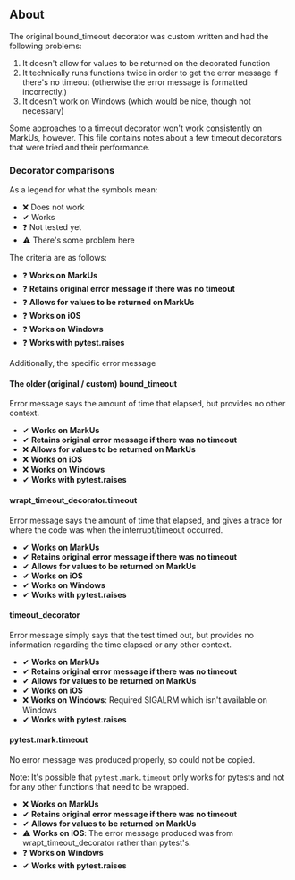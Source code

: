 ## About
The original bound_timeout decorator was custom written and had the following problems:

1. It doesn't allow for values to be returned on the decorated function
2. It technically runs functions twice in order to get the error message
   if there's no timeout (otherwise the error message is formatted incorrectly.)
3. It doesn't work on Windows (which would be nice, though not necessary)

Some approaches to a timeout decorator won't work consistently on MarkUs, however.
This file contains notes about a few timeout decorators that were tried and their
performance.

### Decorator comparisons

As a legend for what the symbols mean:

- ❌ Does not work
- ✔ Works
- ❓ Not tested yet
- ⚠ There's some problem here

The criteria are as follows:

- ❓ **Works on MarkUs**
- ❓ **Retains original error message if there was no timeout**
- ❓ **Allows for values to be returned on MarkUs**
- ❓ **Works on iOS**
- ❓ **Works on Windows**
- ❓ **Works with pytest.raises**

Additionally, the specific error message

#### The older (original / custom) bound_timeout
Error message says the amount of time that elapsed, but provides no other context.

- ✔ **Works on MarkUs**
- ✔ **Retains original error message if there was no timeout**
- ❌ **Allows for values to be returned on MarkUs**
- ❌ **Works on iOS**
- ❌ **Works on Windows**
- ✔ **Works with pytest.raises**

#### wrapt_timeout_decorator.timeout
Error message says the amount of time that elapsed, and gives a trace for where the code was
when the interrupt/timeout occurred.

- ✔ **Works on MarkUs**
- ✔ **Retains original error message if there was no timeout**
- ✔ **Allows for values to be returned on MarkUs**
- ✔ **Works on iOS**
- ✔ **Works on Windows**
- ✔ **Works with pytest.raises**

#### timeout_decorator
Error message simply says that the test timed out, but provides no information
regarding the time elapsed or any other context.

- ✔ **Works on MarkUs**
- ✔ **Retains original error message if there was no timeout**
- ✔ **Allows for values to be returned on MarkUs**
- ✔ **Works on iOS**
- ❌ **Works on Windows**: Required SIGALRM which isn't available on Windows
- ✔ **Works with pytest.raises**

#### pytest.mark.timeout
No error message was produced properly, so could not be copied.

Note: It's possible that `pytest.mark.timeout` only works for pytests and not for
any other functions that need to be wrapped.

- ❌ **Works on MarkUs**
- ✔ **Retains original error message if there was no timeout**
- ✔ **Allows for values to be returned on MarkUs**
- ⚠ **Works on iOS**: The error message produced was from wrapt_timeout_decorator rather than pytest's.
- ❓ **Works on Windows**
- ✔ **Works with pytest.raises**